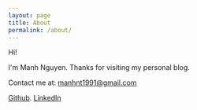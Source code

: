 ```yaml
---
layout: page
title: About
permalink: /about/
---
```

Hi!

I'm Manh Nguyen. Thanks for visiting my personal blog.

Contact me at: manhnt1991@gmail.com

[Github](https://github.com/manhnt). [LinkedIn](https://www.linkedin.com/in/themanh-nguyen/)

